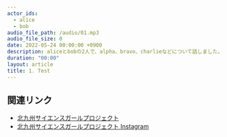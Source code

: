```yaml
---
actor_ids:
  - alice
  - bob
audio_file_path: /audio/01.mp3
audio_file_size: 0
date: 2022-05-24 00:00:00 +0900
description: aliceとbobの2人で、alpha、bravo、charlieなどについて話しました。
duration: "00:00"
layout: article
title: 1. Test
---
```


## 関連リンク

- [北九州サイエンスガールプロジェクト](https://www.kitakyusciencegirl.org)
- [北九州サイエンスガールプロジェクト Instagram](https://www.instagram.com/kitakyusciencegirl/)
